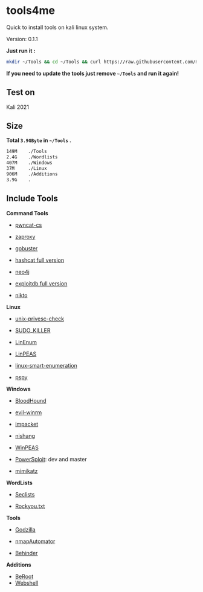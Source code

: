 # tools4me

Quick to install tools on kali linux system.

Version: 0.1.1

**Just run it :**

```bash
mkdir ~/Tools && cd ~/Tools && curl https://raw.githubusercontent.com/manesec/tools4me/main/DownloadTools.py | python3
```

**If you need to update the tools just remove `~/Tools` and run it again!**

## Test on

Kali 2021

## Size

**Total `3.9GByte` in `~/Tools` .**

```bash
149M    ./Tools
2.4G    ./Wordlists
407M    ./Windows
37M     ./Linux
906M    ./Additions
3.9G    .
```

## Include Tools

**Command Tools**

+ [pwncat-cs](https://github.com/calebstewart/pwncat)

+ [zaproxy](https://github.com/zaproxy/zaproxy)

+ [gobuster](https://github.com/OJ/gobuster)

+ [hashcat full version](https://hashcat.net/hashcat/)

+ [neo4j](https://neo4j.com/)

+ [exploitdb full version](https://www.exploit-db.com/)

+ [nikto](https://github.com/sullo/nikto)

**Linux**

+ [unix-privesc-check](https://github.com/pentestmonkey/unix-privesc-check)

+ [SUDO_KILLER](https://github.com/TH3xACE/SUDO_KILLER)

+ [LinEnum](https://github.com/rebootuser/LinEnum)

+ [LinPEAS](https://github.com/carlospolop/PEASS-ng/tree/master/linPEAS)

+ [linux-smart-enumeration](https://github.com/diego-treitos/linux-smart-enumeration)

+ [pspy](https://github.com/DominicBreuker/pspy)

**Windows**

+ [BloodHound](https://github.com/BloodHoundAD/BloodHound)

+ [evil-winrm](https://github.com/Hackplayers/evil-winrm)

+ [impacket](https://github.com/SecureAuthCorp/impacket)

+ [nishang](https://github.com/samratashok/nishang)

+ [WinPEAS](https://github.com/carlospolop/PEASS-ng/tree/master/winPEAS)

+ [PowerSploit](https://github.com/PowerShellMafia/PowerSploit): dev and master

+ [mimikatz](https://github.com/gentilkiwi/mimikatz)

**WordLists**

+ [Seclists](https://github.com/danielmiessler/SecLists)

+ [Rockyou.txt](https://github.com/brannondorsey/naive-hashcat/releases/download/data/rockyou.txt)

**Tools**

+ [Godzilla](https://github.com/BeichenDream/Godzilla)

+ [nmapAutomator](https://github.com/21y4d/nmapAutomator)

+ [Behinder](https://github.com/rebeyond/Behinder)

**Additions**

+ [BeRoot](https://github.com/AlessandroZ/BeRoot)
+ [Webshell](https://github.com/tennc/webshell)